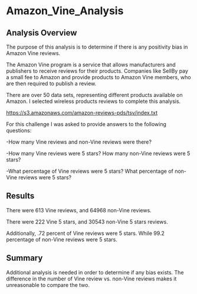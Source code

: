 # Amazon_Vine_Analysis

## Analysis Overview

The purpose of this analysis is to determine if there is any positivity bias in Amazon Vine reviews.

The Amazon Vine program is a service that allows manufacturers and publishers to receive reviews for their products. Companies like SellBy pay a small fee to Amazon and provide products to Amazon Vine members, who are then required to publish a review.

There are over 50 data sets, representing different products available on Amazon. I selected wireless products reviews to complete this analysis.

https://s3.amazonaws.com/amazon-reviews-pds/tsv/index.txt

For this challenge I was asked to provide answers to the following questions:

-How many Vine reviews and non-Vine reviews were there?

-How many Vine reviews were 5 stars? How many non-Vine reviews were 5 stars?

-What percentage of Vine reviews were 5 stars? What percentage of non-Vine reviews were 5 stars?


## Results

There were 613 Vine reviews, and 64968 non-Vine reviews.

There were 222 Vine 5 stars, and 30543 non-Vine 5 stars reviews.

Additionally, .72 percent of Vine reviews were 5 stars. While 99.2 percentage of non-Vine reviews were 5 stars.

## Summary
Additional analysis is needed in order to determine if any bias exists. The difference in the number of Vine review vs. non-Vine reviews makes it unreasonable to compare the two. 
